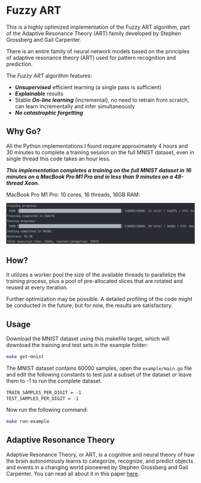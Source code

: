 # Fuzzy ART

This is a highly optimized implementation of the Fuzzy ART algorithm, part of the Adaptive Resonance Theory (ART) family developed by Stephen Grossberg and Gail Carpenter.

There is an entire family of neural network models based on the principles of adaptive resonance theory (ART) used for pattern recognition and prediction.

The _Fuzzy ART_ algorithm features:
- **_Unsupervised_** efficient learning (a single pass is sufficient)
- **_Explainable_** results
- Stable **_On-line learning_** (incremental), no need to retrain from scratch, can learn incrementally and infer simultaneously
- **_No catastrophic forgetting_**

## Why Go?
All the Python implementations I found require approximately 4 hours and 30 minutes to complete a training session on the full MNIST dataset, even in single thread this code takes an hour less.

_**This implementation completes a training on the full MNIST dataset in 16 minutes on a MacBook Pro M1 Pro and in less than 9 minutes on a 48-thread Xeon.**_

MacBook Pro M1 Pro: 10 cores, 16 threads, 16GB RAM:

![](./resources/MacbookPro_M1_Pro.png)

## How?

It utilizes a worker pool the size of the available threads to parallelize the training process, plus a pool of pre-allocated slices that are rotated and reused at every iteration.

Further optimization may be possible. A detailed profiling of the code might be conducted in the future, but for now, the results are satisfactory.

## Usage

Download the MNIST dataset using this makefile target, which will download the training and test sets in the example folder:
```bash
make get-mnist
```

The MNIST dataset contains 60000 samples, open the `example/main.go` file and edit the following constants to test just a subset of the dataset or leave them to -1 to run the complete dataset.

```
TRAIN_SAMPLES_PER_DIGIT = -1
TEST_SAMPLES_PER_DIGIT = -1
```

Now run the following command: 
```bash
make run-example
```

## Adaptive Resonance Theory

Adaptive Resonance Theory, or ART, is a cognitive and neural theory of how the brain autonomously learns to categorize, recognize, and predict objects and events in a changing world pioneered by Stephen Grossberg and Gail Carpenter.
You can read all about it in this paper [here](https://www.semanticscholar.org/paper/Adaptive-Resonance-Theory%3A-How-a-brain-learns-to-a-Grossberg/71bc18bcafe1f4909a97b0b17a522dffe306ee6a?p2df).
